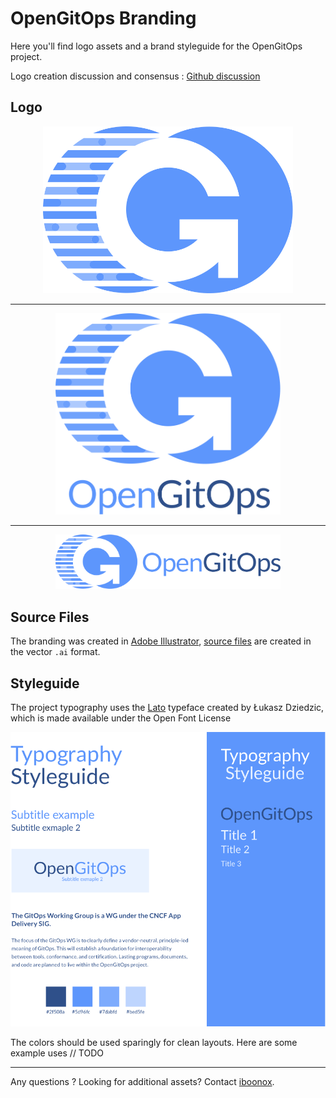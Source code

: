 # OpenGitOps Branding

Here you'll find logo assets and a brand styleguide for the OpenGitOps project.

Logo creation discussion and consensus : [Github discussion](https://github.com/gitops-working-group/gitops-working-group/discussions/63)

## Logo

<div align="center">
<img src="logos/icon/color/opengitops-icon-color.svg" width=400px  /><hr/>
<img src="logos/stacked/color/opengitops-stacked-color.svg" width=360px  /><hr/>
<img src="logos/horizontal/color/opengitops-horizontal-color.svg" width=360px  />
</div>


## Source Files

The branding was created in [Adobe Illustrator](https://www.adobe.com/fr/products/illustrator.html), [source files](logos/src) are created in the vector `.ai` format.

## Styleguide

The project typography uses the [Lato](https://fonts.google.com/specimen/Lato) typeface created by Łukasz Dziedzic, which is made available under the Open Font License

![opengitops-styleguide-typography](logos/styleguide/styleguide.svg)


The colors should be used sparingly for clean layouts. Here are some example uses // TODO

---

Any questions ? Looking for additional assets? Contact [iboonox](https://github.com/iboonox/).